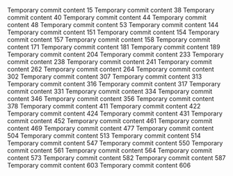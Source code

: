 Temporary commit content 15
Temporary commit content 38
Temporary commit content 40
Temporary commit content 44
Temporary commit content 48
Temporary commit content 53
Temporary commit content 144
Temporary commit content 151
Temporary commit content 154
Temporary commit content 157
Temporary commit content 158
Temporary commit content 171
Temporary commit content 181
Temporary commit content 189
Temporary commit content 204
Temporary commit content 233
Temporary commit content 238
Temporary commit content 241
Temporary commit content 262
Temporary commit content 264
Temporary commit content 302
Temporary commit content 307
Temporary commit content 313
Temporary commit content 316
Temporary commit content 317
Temporary commit content 331
Temporary commit content 334
Temporary commit content 346
Temporary commit content 356
Temporary commit content 378
Temporary commit content 411
Temporary commit content 422
Temporary commit content 424
Temporary commit content 431
Temporary commit content 452
Temporary commit content 461
Temporary commit content 469
Temporary commit content 477
Temporary commit content 504
Temporary commit content 513
Temporary commit content 514
Temporary commit content 547
Temporary commit content 550
Temporary commit content 561
Temporary commit content 564
Temporary commit content 573
Temporary commit content 582
Temporary commit content 587
Temporary commit content 603
Temporary commit content 606
